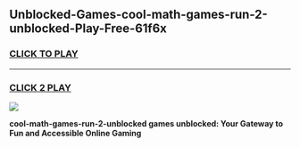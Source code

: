 
## Unblocked-Games-cool-math-games-run-2-unblocked-Play-Free-61f6x
<h3>
<a href="https://premium76.site?title=cool-math-games-run-2-unblocked&ref=18A">CLICK TO PLAY</a></h3>
<hr>

<h3>
<a href="https://premium76.site?title=cool-math-games-run-2-unblocked&ref=18A">CLICK 2 PLAY</a>
  
</h3>

<a href="https://premium76.site?title=cool-math-games-run-2-unblocked&ref=18A"><img src="https://clearcache.store/games.png"></a>


**cool-math-games-run-2-unblocked games unblocked: Your Gateway to Fun and Accessible Online Gaming**
